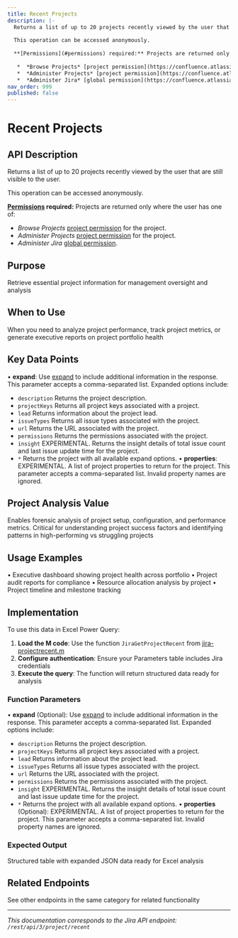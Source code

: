 ```yaml
---
title: Recent Projects
description: |-
  Returns a list of up to 20 projects recently viewed by the user that are still visible to the user.
  
  This operation can be accessed anonymously.
  
  **[Permissions](#permissions) required:** Projects are returned only where the user has one of:
  
   *  *Browse Projects* [project permission](https://confluence.atlassian.com/x/yodKLg) for the project.
   *  *Administer Projects* [project permission](https://confluence.atlassian.com/x/yodKLg) for the project.
   *  *Administer Jira* [global permission](https://confluence.atlassian.com/x/x4dKLg).
nav_order: 999
published: false
---
```


# Recent Projects

## API Description
Returns a list of up to 20 projects recently viewed by the user that are still visible to the user.

This operation can be accessed anonymously.

**[Permissions](#permissions) required:** Projects are returned only where the user has one of:

 *  *Browse Projects* [project permission](https://confluence.atlassian.com/x/yodKLg) for the project.
 *  *Administer Projects* [project permission](https://confluence.atlassian.com/x/yodKLg) for the project.
 *  *Administer Jira* [global permission](https://confluence.atlassian.com/x/x4dKLg).

## Purpose
Retrieve essential project information for management oversight and analysis

## When to Use
When you need to analyze project performance, track project metrics, or generate executive reports on project portfolio health

## Key Data Points
• **expand**: Use [expand](#expansion) to include additional information in the response. This parameter accepts a comma-separated list. Expanded options include:

 *  `description` Returns the project description.
 *  `projectKeys` Returns all project keys associated with a project.
 *  `lead` Returns information about the project lead.
 *  `issueTypes` Returns all issue types associated with the project.
 *  `url` Returns the URL associated with the project.
 *  `permissions` Returns the permissions associated with the project.
 *  `insight` EXPERIMENTAL. Returns the insight details of total issue count and last issue update time for the project.
 *  `*` Returns the project with all available expand options.
• **properties**: EXPERIMENTAL. A list of project properties to return for the project. This parameter accepts a comma-separated list. Invalid property names are ignored.

## Project Analysis Value
Enables forensic analysis of project setup, configuration, and performance metrics. Critical for understanding project success factors and identifying patterns in high-performing vs struggling projects

## Usage Examples
• Executive dashboard showing project health across portfolio
• Project audit reports for compliance
• Resource allocation analysis by project
• Project timeline and milestone tracking

## Implementation
To use this data in Excel Power Query:

1. **Load the M code**: Use the function `JiraGetProjectRecent` from [jira-projectrecent.m](../assets/jira-projectrecent.m)
2. **Configure authentication**: Ensure your Parameters table includes Jira credentials
3. **Execute the query**: The function will return structured data ready for analysis

### Function Parameters
• **expand** (Optional): Use [expand](#expansion) to include additional information in the response. This parameter accepts a comma-separated list. Expanded options include:

 *  `description` Returns the project description.
 *  `projectKeys` Returns all project keys associated with a project.
 *  `lead` Returns information about the project lead.
 *  `issueTypes` Returns all issue types associated with the project.
 *  `url` Returns the URL associated with the project.
 *  `permissions` Returns the permissions associated with the project.
 *  `insight` EXPERIMENTAL. Returns the insight details of total issue count and last issue update time for the project.
 *  `*` Returns the project with all available expand options.
• **properties** (Optional): EXPERIMENTAL. A list of project properties to return for the project. This parameter accepts a comma-separated list. Invalid property names are ignored.

### Expected Output
Structured table with expanded JSON data ready for Excel analysis

## Related Endpoints
See other endpoints in the same category for related functionality

---
*This documentation corresponds to the Jira API endpoint: `/rest/api/3/project/recent`*
